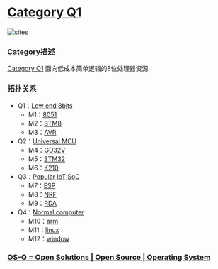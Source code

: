 ﻿# [Category Q1](https://github.com/OS-Q/Q1)

[![sites](http://182.61.61.133/link/resources/OSQ.png)](http://www.OS-Q.com)

### [Category描述](https://github.com/OS-Q/Q1/wiki) 

[Category Q1](https://github.com/OS-Q/Q1) 面向低成本简单逻辑的8位处理器资源


### [拓扑关系](https://github.com/OS-Q)

* Q1：[Low end 8bits](https://github.com/OS-Q/Q1)
    * M1：[8051](https://github.com/OS-Q/M1)
    * M2：[STM8](https://github.com/OS-Q/M2)
    * M3：[AVR](https://github.com/OS-Q/M3)
* Q2：[Universal MCU](https://github.com/OS-Q/Q2)
    * M4：[GD32V](https://github.com/OS-Q/M4)
    * M5：[STM32](https://github.com/OS-Q/M5)
    * M6：[K210](https://github.com/OS-Q/M6)
* Q3：[Popular IoT SoC](https://github.com/OS-Q/Q3)
    * M7：[ESP](https://github.com/OS-Q/M7)
    * M8：[NRF](https://github.com/OS-Q/M8)
    * M9：[RDA](https://github.com/OS-Q/M9)
* Q4：[Normal computer](https://github.com/OS-Q/Q4)
    * M10：[arm](https://github.com/OS-Q/M10)
    * M11：[linux](https://github.com/OS-Q/M11)
    * M12：[window](https://github.com/OS-Q/M12)

### [OS-Q = Open Solutions | Open Source |  Operating System ](http://www.OS-Q.com/Q1)
